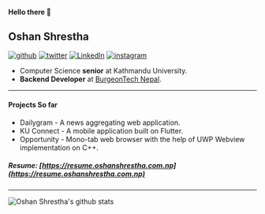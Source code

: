 #### Hello there 👋

## Oshan Shrestha

[![github](https://raw.githubusercontent.com/hussainweb/hussainweb/main/icons/github.png)](https://github.com/shresthaoshan) [![twitter](https://raw.githubusercontent.com/hussainweb/hussainweb/main/icons/twitter.png)](https://twitter.com/shrestha_oshan) [![LinkedIn](https://raw.githubusercontent.com/hussainweb/hussainweb/main/icons/linkedin.png)](https://linkedin.com/in/oshan-shrestha) [![instagram](https://raw.githubusercontent.com/hussainweb/hussainweb/main/icons/instagram.png)](https://instagram.com/shrestha_oshan)

- Computer Science **senior** at Kathmandu University.
- **Backend Developer** at [BurgeonTech Nepal](https://www.burgeon.com.np).

---

#### Projects So far

- Dailygram - A news aggregating web application.
- KU Connect - A mobile application built on Flutter.
- Opportunity - Mono-tab web browser with the help of UWP Webview implementation on C++.

##### Resume: [https://resume.oshanshrestha.com.np](https://resume.oshanshrestha.com.np)

---

![Oshan Shrestha's github stats](https://github-readme-stats.vercel.app/api?username=shresthaoshan&include_all_commits=true&count_private=true&show_icons=true&line_height=20&title_color=FFFFFF&icon_color=FFFFFF&text_color=FFFFFF&bg_color=0D1117)
